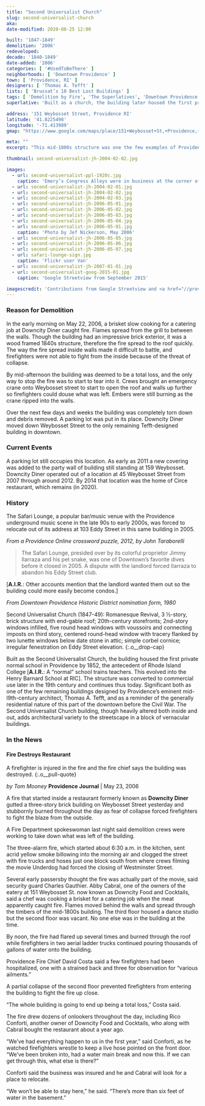```yaml
---
title: "Second Universalist Church"
slug: second-universalist-church
aka:
date-modified: 2020-08-25 12:00

built: '1847-1849'
demolition: '2006'
redeveloped:
decade: '1840-1849'
date-added: '2006'
categories: [ '#UsedToBeThere' ]
neighborhoods: [ 'Downtown Providence' ]
town: [ 'Providence, RI' ]
designers: [ 'Thomas A. Tefft' ]
lists: [ 'Brussat’s 10 Best Lost Buildings' ]
tags: [ 'Demolition by Fire', 'The Superlatives', 'Downtown Providence National Historic District', 'National Register of Historic Places' ]
superlative: 'Built as a church, the building later housed the first private normal school in Providence'

address: '151 Weybosset Street, Providence RI'
latitude: '41.8225498'
longitude: '-71.413989'
gmap: "https://www.google.com/maps/place/151+Weybosset+St,+Providence,+RI+02903/@41.8225498,-71.413989,17z/data=!3m1!4b1!4m5!3m4!1s0x89e4451476e6f0a9:0x4206c062b8f9e3cb!8m2!3d41.8225458!4d-71.4118003"

meta: ""
excerpt: "This mid-1800s structure was one the few examples of Providence’s eminent architect Thomas Tefft but burned in 2006."

thumbnail: second-universalist-jh-2004-02-02.jpg

images:
  - url: second-universalist-ppl-1920c.jpg
    caption: 'Emery’s Congress Alleys were in business at the corner of Eddy and Westminster from about 1910-1935 offering bowling and billiards during the heyday of Weybosset Street in Providence as an entertainment district. John Hutchins Cady Research Scrapbooks Collection, Providence Public Library.'
  - url: second-universalist-jh-2004-02-01.jpg
  - url: second-universalist-jh-2004-02-02.jpg
  - url: second-universalist-jh-2004-02-03.jpg
  - url: second-universalist-jh-2006-05-01.jpg
  - url: second-universalist-jh-2006-05-02.jpg
  - url: second-universalist-jh-2006-05-03.jpg
  - url: second-universalist-jh-2006-05-04.jpg
  - url: second-universalist-jn-2006-05-01.jpg
    caption: 'Photo by Jef Nickerson, May 2006'
  - url: second-universalist-jh-2006-05-05.jpg
  - url: second-universalist-jh-2006-05-06.jpg
  - url: second-universalist-jh-2006-05-07.jpg
  - url: safari-lounge-sign.jpg
    caption: 'Flickr user Van'
  - url: second-universalist-jh-2007-01-01.jpg
  - url: second-universalist-goog-2015-01.jpg
    caption: 'Google Streetview from September 2015'

imagescredit: 'Contributions from Google Streetview and <a href="//provlibdigital.org/islandora/object/islandora%3A4813" target="_blank">Providence Public Library</a>.'
---
```


### Reason for Demolition

In the early morning on May 22, 2006, a brisket slow cooking for a catering job at Downcity Diner caught fire. Flames spread from the grill to between the walls. Though the building had an impressive brick exterior, it was a wood framed 1840s structure, therefore the fire spread to the roof quickly. The way the fire spread inside walls made it difficult to battle, and firefighters were not able to fight from the inside because of the threat of collapse.

By mid-afternoon the building was deemed to be a total loss, and the only way to stop the fire was to start to tear into it. Crews brought an emergency crane onto Weybosset street to start to open the roof and walls up further so firefighters could douse what was left. Embers were still burning as the crane ripped into the walls.

Over the next few days and weeks the building was completely torn down and debris removed. A parking lot was put in its place. Downcity Diner moved down Weybosset Street to the only remaining Tefft-designed building in downtown.


### Current Events

A parking lot still occupies this location. As early as 2011 a new covering was added to the party wall of building still standing at 159 Weybosset. Downcity Diner operated out of a location at 45 Weybosset Street from 2007 through around 2012. By 2014 that location was the home of Circe restaurant, which remains (in 2020).


### History

The Safari Lounge, a popular bar/music venue with the Providence underground music scene in the late 90s to early 2000s, was forced to relocate out of its address at 103 Eddy Street in this same building in 2005.

_From a Providence Online crossword puzzle, 2012, by John Taraborelli_

> The Safari Lounge, presided over by its colorful proprietor Jimmy Ilarraza and his pet snake, was one of Downtown’s favorite dives before it closed in 2005. A dispute with the landlord forced Ilarraza to abandon his Eddy Street club.

[**A.I.R.**: Other accounts mention that the landlord wanted them out so the building could more easily become condos.]

_From Downtown Providence Historic District nomination form, 1980_

Second Universalist Church (1847-49): Romanesque Revival, 3 1⁄2-story, brick structure with end-gable roof; 20th-century storefronts; 2nd-story windows infilled, five round head windows with voussoirs and connecting imposts on third story, centered round-head window with tracery flanked by two lunette windows below date stone in attic; simple corbel cornice; irregular fenestration on Eddy Street elevation.
{:.o__drop-cap}

Built as the Second Universalist Church, the building housed the first private normal school in Providence by 1852, the antecedent of Rhode Island College [**A.I.R.**: A “normal” school trains teachers. This evolved into the Henry Barnard School at RIC]. The structure was converted to commercial use later in the 19th century and continues thus today. Significant both as one of the few remaining buildings designed by Providence’s eminent mid-l9th-century architect, Thomas A. Tefft, and as a reminder of the generally residential nature of this part of the downtown before the Civil War. The Second Universalist Church building, though heavily altered both inside and out, adds architectural variety to the streetscape in a block of vernacular buildings.


### In the News

#### Fire Destroys Restaurant

A firefighter is injured in the fire and the fire chief says the building was destroyed.
{:.o__pull-quote}

_by Tom Mooney_
**Providence Journal** | May 23, 2006

A fire that started inside a restaurant formerly known as **Downcity Diner** gutted a three-story brick building on Weybosset Street yesterday and stubbornly burned throughout the day as fear of collapse forced firefighters to fight the blaze from the outside.

A Fire Department spokeswoman last night said demolition crews were working to take down what was left of the building.

The three-alarm fire, which started about 6:30 a.m. in the kitchen, sent acrid yellow smoke billowing into the morning air and clogged the street with fire trucks and hoses just one block south from where crews filming the movie Underdog had forced the closing of Westminster Street.

Several early passersby thought the fire was actually part of the movie, said security guard Charles Gauthier. Abby Cabral, one of the owners of the eatery at 151 Weybosset St. now known as Downcity Food and Cocktails, said a chef was cooking a brisket for a catering job when the meat apparently caught fire. Flames moved behind the walls and spread through the timbers of the mid-1800s building. The third floor housed a dance studio but the second floor was vacant. No one else was in the building at the time.

By noon, the fire had flared up several times and burned through the roof while firefighters in two aerial ladder trucks continued pouring thousands of gallons of water onto the building.

Providence Fire Chief David Costa said a few firefighters had been hospitalized, one with a strained back and three for observation for “various ailments.”

A partial collapse of the second floor prevented firefighters from entering the building to fight the fire up close.

“The whole building is going to end up being a total loss,” Costa said.

The fire drew dozens of onlookers throughout the day, including Rico Conforti, another owner of Downcity Food and Cocktails, who along with Cabral bought the restaurant about a year ago.

“We’ve had everything happen to us in the first year,” said Conforti, as he watched firefighters wrestle to keep a live hose pointed on the front door. “We’ve been broken into, had a water main break and now this. If we can get through this, what else is there?”

Conforti said the business was insured and he and Cabral will look for a place to relocate.

“We won’t be able to stay here,” he said. “There’s more than six feet of water in the basement.”
